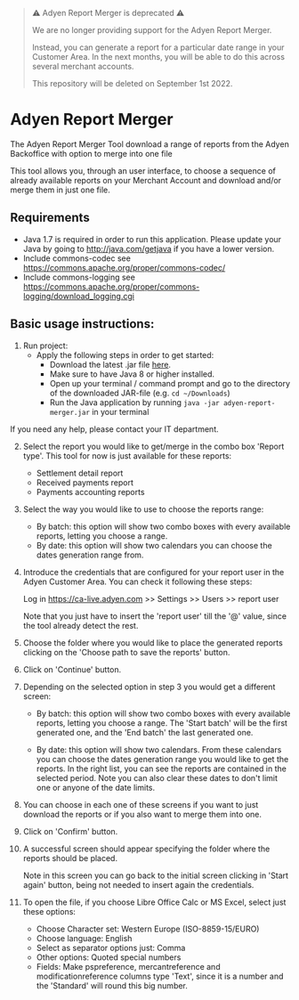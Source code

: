 >:warning: Adyen Report Merger is deprecated :warning:
>
>We are no longer providing support for the Adyen Report Merger.
>
>Instead, you can generate a report for a particular date range in your Customer Area. In the next months, you will be able to do this across several merchant accounts.
>
>This repository will be deleted on September 1st 2022.
> 
# Adyen Report Merger
The Adyen Report Merger Tool download a range of reports from the Adyen Backoffice with option to merge into one file

This tool allows you, through an user interface, to choose a sequence of already available reports on your Merchant Account and download and/or merge them in just one file.

## Requirements
* Java 1.7 is required in order to run this application. Please update your Java by going to http://java.com/getjava if you have a lower version.
* Include commons-codec see https://commons.apache.org/proper/commons-codec/  
* Include commons-logging see https://commons.apache.org/proper/commons-logging/download_logging.cgi


## Basic usage instructions:

1. Run project:
   - Apply the following steps in order to get started:
      * Download the latest .jar file [here](https://github.com/Adyen/adyen-report-merger/releases).
      * Make sure to have Java 8 or higher installed.
      * Open up your terminal / command prompt and go to the directory of the downloaded JAR-file (e.g. `cd ~/Downloads`)
      * Run the Java application by running `java -jar adyen-report-merger.jar` in your terminal
   
If you need any help, please contact your IT department.
	
2. Select the report you would like to get/merge in the combo box 'Report type'. This tool for now is just available for these reports: 
	
    - Settlement detail report
    - Received payments report
    - Payments accounting reports

3. Select the way you would like to use to choose the reports range:
	
    - By batch: this option will show two combo boxes with every available reports, letting you choose a range.
    - By date: this option will show two calendars you can choose the dates generation range from.

4. Introduce the credentials that are configured for your report user in the Adyen Customer Area. You can check it following these steps:
	
    Log in https://ca-live.adyen.com >> Settings >> Users >> report user
	
    Note that you just have to insert the 'report user' till the '@' value, since the tool already detect the rest.
	
5. Choose the folder where you would like to place the generated reports clicking on the 'Choose path to save the reports' button.

6. Click on 'Continue' button.

7. Depending on the selected option in step 3 you would get a different screen:

    - By batch: this option will show two combo boxes with every available reports, letting you choose a range. The 'Start batch' will be the first generated one, and the 'End batch' the last generated one. 
	
    - By date: this option will show two calendars. From these calendars you can choose the dates generation range you would like to get the reports. 
    In the right list, you can see the reports are contained in the selected period.
    Note you can also clear these dates to don't limit one or anyone of the date limits.
	
8. You can choose in each one of these screens if you want to just download the reports or if you also want to merge them into one.

9. Click on 'Confirm' button.

10. A successful screen should appear specifying the folder where the reports should be placed. 

    Note in this screen you can go back to the initial screen clicking in 'Start again' button, being not needed to insert again the credentials.

11. To open the file, if you choose Libre Office Calc or MS Excel, select just these options:
    - Choose Character set: Western Europe (ISO-8859-15/EURO)
    - Choose language: English
    - Select as separator options just: Comma
    - Other options:  Quoted special numbers
    - Fields: Make pspreference, mercantreference and modificationreference columns type 'Text', since it is a number and the 'Standard' will round this big number.